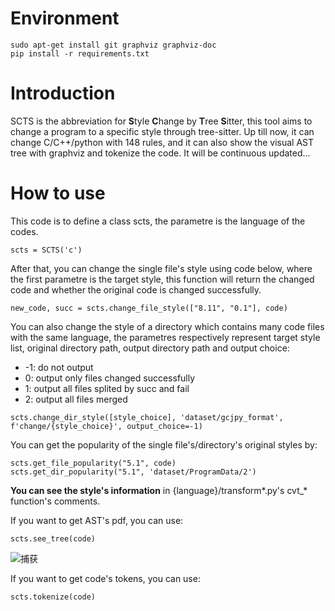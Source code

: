 # Environment
```
sudo apt-get install git graphviz graphviz-doc
pip install -r requirements.txt
```

# Introduction
SCTS is the abbreviation for **S**tyle **C**hange by **T**ree **S**itter, this tool aims to change a program to a specific style through tree-sitter.
Up till now, it can change C/C++/python with 148 rules, and it can also show the visual AST tree with graphviz and tokenize the code.
It will be continuous updated...

# How to use
This code is to define a class scts, the parametre is the language of the codes.
```
scts = SCTS('c')
```
After that, you can change the single file's style using code below, where the first parametre is the target style, this function will return the changed code and whether the original code is changed successfully.
```
new_code, succ = scts.change_file_style(["8.11", "0.1"], code)
```

You can also change the style of a directory which contains many code files with the same language, the parametres respectively represent target style list, original directory path, output directory path and output choice:
- -1: do not output
- 0: output only files changed successfully
- 1: output all files splited by succ and fail
- 2: output all files merged
```
scts.change_dir_style([style_choice], 'dataset/gcjpy_format', f'change/{style_choice}', output_choice=-1)
```

You can get the popularity of the single file's/directory's original styles by:
```
scts.get_file_popularity("5.1", code)
scts.get_dir_popularity("5.1", 'dataset/ProgramData/2')
```

**You can see the style's information** in {language}/transform\*.py's cvt_\* function's comments.

If you want to get AST's pdf, you can use:
```
scts.see_tree(code)
```
![捕获](https://github.com/rebibabo/SCTS/assets/80667434/70b5232b-75a9-4807-9b34-386de5cfe2ae)

If you want to get code's tokens, you can use:
```
scts.tokenize(code)
```
